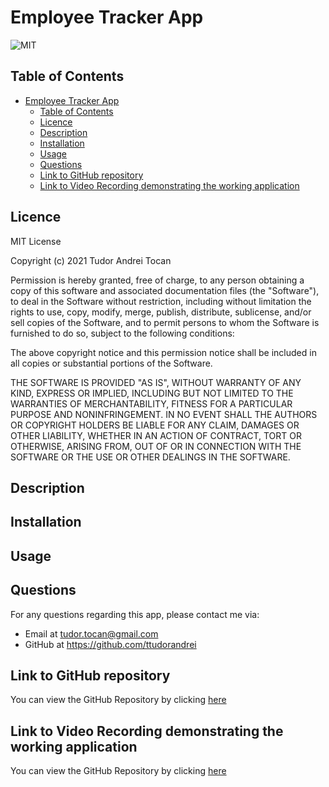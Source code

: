 # Employee Tracker App

![MIT](https://img.shields.io/badge/license-MIT-green)

## Table of Contents

- [Employee Tracker App](#employee-tracker-app)
  - [Table of Contents](#table-of-contents)
  - [Licence](#licence)
  - [Description](#description)
  - [Installation](#installation)
  - [Usage](#usage)
  - [Questions](#questions)
  - [Link to GitHub repository](#link-to-github-repository)
  - [Link to Video Recording demonstrating the working application](#link-to-video-recording-demonstrating-the-working-application)

## Licence

MIT License

Copyright (c) 2021 Tudor Andrei Tocan

Permission is hereby granted, free of charge, to any person obtaining a copy
of this software and associated documentation files (the "Software"), to deal
in the Software without restriction, including without limitation the rights
to use, copy, modify, merge, publish, distribute, sublicense, and/or sell
copies of the Software, and to permit persons to whom the Software is
furnished to do so, subject to the following conditions:

The above copyright notice and this permission notice shall be included in all
copies or substantial portions of the Software.

THE SOFTWARE IS PROVIDED "AS IS", WITHOUT WARRANTY OF ANY KIND, EXPRESS OR
IMPLIED, INCLUDING BUT NOT LIMITED TO THE WARRANTIES OF MERCHANTABILITY,
FITNESS FOR A PARTICULAR PURPOSE AND NONINFRINGEMENT. IN NO EVENT SHALL THE
AUTHORS OR COPYRIGHT HOLDERS BE LIABLE FOR ANY CLAIM, DAMAGES OR OTHER
LIABILITY, WHETHER IN AN ACTION OF CONTRACT, TORT OR OTHERWISE, ARISING FROM,
OUT OF OR IN CONNECTION WITH THE SOFTWARE OR THE USE OR OTHER DEALINGS IN THE
SOFTWARE.

## Description

## Installation

## Usage

## Questions

For any questions regarding this app, please contact me via:

- Email at tudor.tocan@gmail.com
- GitHub at <https://github.com/ttudorandrei>

## Link to GitHub repository

You can view the GitHub Repository by clicking [here](https://github.com/ttudorandrei/employee-tracker)

## Link to Video Recording demonstrating the working application

You can view the GitHub Repository by clicking [here](#)
